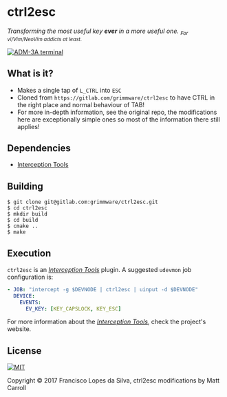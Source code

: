 # ctrl2esc

_Transforming the most useful key **ever** in a more useful one._
<sub>_For vi/Vim/NeoVim addicts at least_.</sub>

<a href="http://www.catonmat.net/blog/why-vim-uses-hjkl-as-arrow-keys/">
    <img src="http://www.catonmat.net/images/why-vim-uses-hjkl/lsi-adm3a-full-keyboard.jpg" alt="ADM-3A terminal">
</a>

## What is it?

- Makes a single tap of `L_CTRL` into `ESC`
- Cloned from `https://gitlab.com/grimmware/ctrl2esc` to have CTRL in the right place and normal behaviour of TAB!
- For more in-depth information, see the original repo, the modifications here
  are exceptionally simple ones so most of the information there still applies!

## Dependencies

- [Interception Tools][interception-tools]

## Building

```
$ git clone git@gitlab.com:grimmware/ctrl2esc.git
$ cd ctrl2esc
$ mkdir build
$ cd build
$ cmake ..
$ make
```

## Execution

`ctrl2esc` is an [_Interception Tools_][interception-tools] plugin. A suggested
`udevmon` job configuration is:

```yaml
- JOB: "intercept -g $DEVNODE | ctrl2esc | uinput -d $DEVNODE"
  DEVICE:
    EVENTS:
      EV_KEY: [KEY_CAPSLOCK, KEY_ESC]

```

For more information about the [_Interception Tools_][interception-tools], check
the project's website.

## License

<a href="https://gitlab.com/interception/linux/plugins/caps2esc/blob/master/LICENSE.md">
    <img src="https://upload.wikimedia.org/wikipedia/commons/thumb/0/0b/License_icon-mit-2.svg/120px-License_icon-mit-2.svg.png" alt="MIT">
</a>

Copyright © 2017 Francisco Lopes da Silva, ctrl2esc modifications by Matt Carroll

[interception]: https://github.com/oblitum/Interception
[interception-tools]: https://gitlab.com/interception/linux/tools
